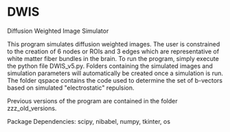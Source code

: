 # DWIS
Diffusion Weighted Image Simulator

This program simulates diffusion weighted images. The user is constrained to the creation of 6 nodes or ROIs and 3 edges which are representative of white matter fiber bundles in the brain. To run the program, simply execute the python file DWIS_v5.py. Folders containing the simulated images and simulation parameters will automatically be created once a simulation is run. The folder qspace contains the code used to determine the set of b-vectors based on simulated "electrostatic" repulsion.

Previous versions of the program are contained in the folder zzz_old_versions.

Package Dependencies: scipy, nibabel, numpy, tkinter, os
